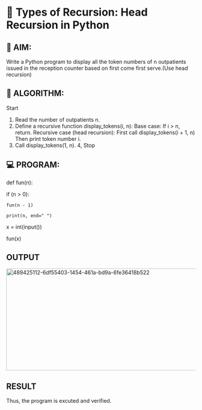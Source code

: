 # 🔁 Types of Recursion: Head Recursion in Python

## 🎯 AIM:
Write a Python program to display all the token numbers of n outpatients issued in the reception counter based on first come first serve.(Use head recursion)
## 🧠 ALGORITHM:

Start
1. Read the number of outpatients n.
2. Define a recursive function display_tokens(i, n): Base case: If i > n, return. Recursive case (head recursion): First call display_tokens(i + 1, n) Then print token number i.
3. Call display_tokens(1, n).
4, Stop

## 💻 PROGRAM:

def fun(n):

if (n > 0):
  
    fun(n - 1)
  
    print(n, end=" ")
x = int(input())

fun(x)

## OUTPUT
<img width="1087" height="271" alt="489425112-6df55403-1454-461a-bd9a-6fe36418b522" src="https://github.com/user-attachments/assets/30cad188-2c7f-49cd-80f6-71a3b532505c" />

## RESULT
Thus, the program is excuted and verified.
